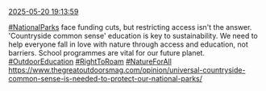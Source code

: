 [2025-05-20 19:13:59](https://mstdn.social/@hill_wanderer/114541752435401445)

<a href="https://mstdn.social/tags/NationalParks" class="mention hashtag" rel="tag">#NationalParks</a> face funding cuts, but restricting access isn&#39;t the answer. &#39;Countryside common sense&#39; education is key to sustainability. We need to help everyone fall in love with nature through access and education, not barriers. School programmes are vital for our future planet. <a href="https://mstdn.social/tags/OutdoorEducation" class="mention hashtag" rel="tag">#OutdoorEducation</a> <a href="https://mstdn.social/tags/RightToRoam" class="mention hashtag" rel="tag">#RightToRoam</a> <a href="https://mstdn.social/tags/NatureForAll" class="mention hashtag" rel="tag">#NatureForAll</a> <a href="https://www.thegreatoutdoorsmag.com/opinion/universal-countryside-common-sense-is-needed-to-protect-our-national-parks/" target="_blank" rel="nofollow noopener noreferrer" translate="no">https://www.thegreatoutdoorsmag.com/opinion/universal-countryside-common-sense-is-needed-to-protect-our-national-parks/</a>